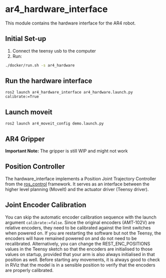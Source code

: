 # ar4_hardware_interface

This module contains the hardware interface for the AR4 robot.


## Initial Set-up

1. Connect the teensy usb to the computer
2. Run:
```bash
./docker/run.sh -s ar4_hardware
```

## Run the hardware interface

```
ros2 launch ar4_hardware_interface ar4_hardware.launch.py calibrate:=True
```

## Launch moveit
```
ros2 launch ar4_moveit_config demo.launch.py
```

## AR4 Gripper

**Important Note:** The gripper is still WIP and might not work

## Position Controller

The hardware_interface implements a Position Joint Trajectory Controller from
the [ros_control](http://wiki.ros.org/ros_control) framework. It serves as an
interface between the higher level planning (MoveIt) and the actuator driver
(Teensy driver).

## Joint Encoder Calibration

You can skip the automatic encoder calibration sequence with the launch
argument `calibrate:=false`. Since the original encoders (AMT-102V) are
relative encoders, they need to be calibrated against the limit switches when
powered on. If you are restarting the software but not the Teensy, the encoders
will have remained powered on and do not need to be recalibrated. Alternatively,
you can change the REST_ENC_POSITIONS values in the Teensy sketch so that the
encoders are initialised to those values on startup, provided that your arm is
also always initialised in that position as well. Before starting any movements,
it is always good to check in RViz that the model is in a sensible position to
verify that the encoders are properly calibrated.
